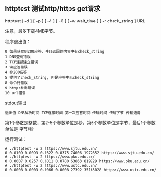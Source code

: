 ## httptest 测试http/https get请求

httptest [ -d ] [ -p ] [ -4 ] [ -6 ] [ -w wait_time ] [ -r check_string ] URL

注意，最多下载4MB字节。

程序退出值：
```
0 如果获取到200应答，并且返回的内容中有check_string
1 DNS查询错误
2 TCP连接建立错误
3 读应答错误
4 非200应答
5 提供了check_string, 但是应答中无check_string
8 命令行错误
9 https协商错误
10 url错误
```

stdout输出
```
退出值 DNS解析时间 TCP连接时间 第一次应答时间 传输时间 传输字节 传输速度
```

第1个参数是整数，第2-5个参数单位是秒，第6个参数单位是字节，最后1个参数单位是 字节/秒

运行测试：

```
# ./httptest -w 2 https://www.sjtu.edu.cn/
0 0.0109 0.0093 0.0322 0.0375 74006 1972652 https://www.sjtu.edu.cn/
# ./httptest -w 2 https://www.pku.edu.cn/
0 0.0007 0.0257 0.0811 0.0780 63863 819229 https://www.pku.edu.cn/
# ./httptest -w 2 https://www.ustc.edu.cn/
0 0.0008 0.0003 0.0066 0.0008 27392 35163028 https://www.ustc.edu.cn/
```
